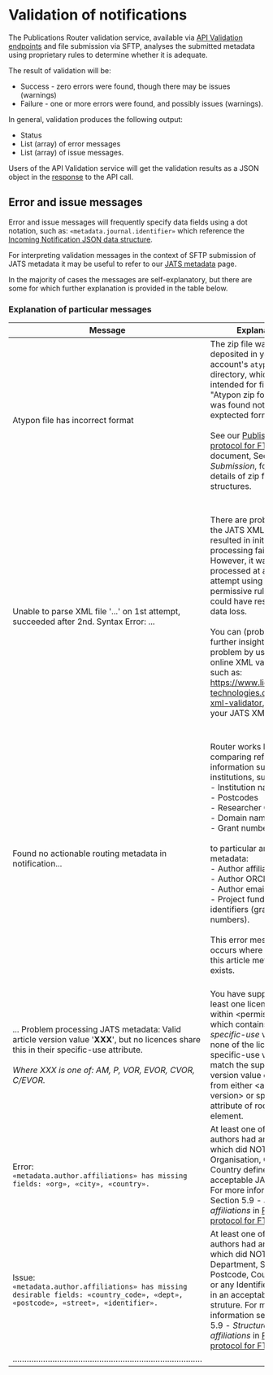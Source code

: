 # Validation of notifications

The Publications Router validation service, available via [API Validation endpoints](./Send.md#Validation-endpoints) and  file submission via SFTP, analyses the submitted metadata using proprietary rules to determine whether it is adequate.

The result of validation will be:
* Success - zero errors were found, though there may be issues (warnings)
* Failure - one or more errors were found, and possibly issues (warnings).

In general, validation produces the following output:
* Status
* List (array) of error messages
* List (array) of issue messages.

Users of the API Validation service will get the validation results as a JSON object in the [response](./Send.md#possible-http-responses) to the API call.  

## Error and issue messages
Error and issue messages will frequently specify data fields using a dot notation, such as: `«metadata.journal.identifier»` which reference the [Incoming Notification JSON data structure](./IncomingNotification.md#json-data-structure).  

For interpreting validation messages in the context of SFTP submission of JATS metadata it may be useful to refer to our [JATS metadata](../../JATS) page.

In the majority of cases the messages are self-explanatory, but there are some for which further explanation is provided in the table below.

### Explanation of particular messages

| Message | Explanation |
|---------|-------------|
|Atypon file has incorrect format|The zip file was deposited in your SFTP account's `atypon_xfer` directory, which is intended for files in "Atypon zip format", but was found not to have the exptected format.<br><br>See our [Publisher protocol for FTP deposits](https://pubrouter.jisc.ac.uk/static/docs/FTP_deposit_protocol_for_new_publishers.pdf) document, Section 3 *FTP Submission*, for further details of zip file structures.<br><br> |
|Unable to parse XML file '...' on 1st attempt, succeeded after 2nd. Syntax Error: ...|<br>There are problems with the JATS XML which resulted in initial processing failure. However, it was processed at a second attempt using more permissive rules, but this could have resulted in data loss. <br><br>You can (probably) gain further insight into the problem by using a (free) online XML validator, such as: https://www.liquid-technologies.com/online-xml-validator, to check your JATS XML.<br><br> |
|Found no actionable routing metadata in notification...|<br>Router works by comparing reference information supplied by institutions, such as:<br>- Institution name(s)<br>- Postcodes<br>- Researcher ORCIDs<br>- Domain names<br>- Grant numbers<br><br> to particular article metadata: <br>- Author affiliations<br>- Author ORCIDS<br>- Author email domains<br>- Project funding identifiers (grant numbers).<br><br>This error message occurs where none of this article metadata exists.<br><br>|
| ... Problem processing JATS metadata: Valid article version value '**XXX**', but no licences share this in their specific-use attribute.<br><br>*Where XXX is one of: AM, P, VOR, EVOR, CVOR, C/EVOR.*  | You have supplied at least one licence value within &lt;permissions&gt; which contains a *specific-use* value, but none of the licence specific-use values match the supplied article version value obtained from either &lt;article-version&gt; or specific-use attribute of root &lt;article&gt; element.  |
| Error:<br>`«metadata.author.affiliations» has missing fields: «org», «city», «country».` | At least one of the authors had an affiliation which did NOT contain Organisation, City and Country defined in an acceptable JATS struture. For more information see Section 5.9 - *Structured affiliations* in [Publisher protocol for FTP deposits](https://pubrouter.jisc.ac.uk/static/docs/FTP_deposit_protocol_for_new_publishers.pdf). |
| Issue:<br> `«metadata.author.affiliations» has missing desirable fields: «country_code», «dept», «postcode», «street», «identifier».`  | At least one of the authors had an affiliation which did NOT contain Department, Street, Postcode, Country-code or any Identifiers defined in an acceptable JATS struture. For more information see Section 5.9 - *Structured affiliations* in [Publisher protocol for FTP deposits](https://pubrouter.jisc.ac.uk/static/docs/FTP_deposit_protocol_for_new_publishers.pdf). |
|………………………………………………………………………||

